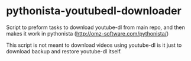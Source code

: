 # pythonista-youtubedl-downloader
Script to preform tasks to download youtube-dl from main repo, and then makes it work in pythonista (http://omz-software.com/pythonista/)

This script is not meant to download videos using youtube-dl is it just to download backup and restore youtube-dl itself.